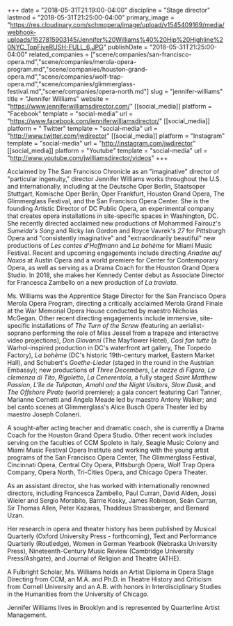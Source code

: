 +++
date = "2018-05-31T21:19:00-04:00"
discipline = "Stage director"
lastmod = "2018-05-31T21:25:00-04:00"
primary_image = "https://res.cloudinary.com/schmopera/image/upload/v1545409169/media/webhook-uploads/1527815903145/Jennifer%20Williams%40%20Hip%20Highline%20NYC_TopFiveRUSH-FULL_6.JPG"
publishDate = "2018-05-31T21:25:00-04:00"
related_companies = ["scene/companies/san-francisco-opera.md","scene/companies/merola-opera-program.md","scene/companies/houston-grand-opera.md","scene/companies/wolf-trap-opera.md","scene/companies/glimmerglass-festival.md","scene/companies/opera-north.md"]
slug = "jennifer-williams"
title = "Jennifer Williams"
website = "https://www.jenniferwilliamsdirector.com/"
[[social_media]]
platform = "Facebook"
template = "social-media"
url = "https://www.facebook.com/jenniferwilliamsdirector/"
[[social_media]]
platform = " Twitter"
template = "social-media"
url = "http://www.twitter.com/jwdirector"
[[social_media]]
platform = "Instagram"
template = "social-media"
url = "http://instagram.com/jwdirector"
[[social_media]]
platform = "Youtube"
template = "social-media"
url = "http://www.youtube.com/jwilliamsdirector/videos"
+++

Acclaimed by The San Francisco Chronicle as an "imaginative" director of "particular ingenuity," director Jennifer Williams works throughout the U.S. and internationally, including at the Deutsche Oper Berlin, Staatsoper Stuttgart, Komische Oper Berlin, Oper Frankfurt, Houston Grand Opera, The Glimmerglass Festival, and the San Francisco Opera Center. She is the founding Artistic Director of DC Public Opera, an experimental company that creates opera installations in site-specific spaces in Washington, DC. She recently directed acclaimed new productions of Mohammed Fairouz's *Sumeida's Song* and Ricky Ian Gordon and Royce Vavrek's *27* for Pittsburgh Opera and "consistently imaginative" and "extraordinarily beautiful" new productions of *Les contes d'Hoffmann* and *La bohème* for Miami Music Festival. Recent and upcoming engagements include directing *Ariadne auf Naxos* at Austin Opera and a world premiere for Center for Contemporary Opera, as well as serving as a Drama Coach for the Houston Grand Opera Studio. In 2018, she makes her Kennedy Center debut as Associate Director for Francesca Zambello on a new production of *La traviata*.

Ms. Williams was the Apprentice Stage Director for the San Francisco Opera Merola Opera Program, directing a critically acclaimed Merola Grand Finale at the War Memorial Opera House conducted by maestro Nicholas McGegan. Other recent directing engagements include immersive, site-specific installations of *The Turn of the Screw* (featuring an aerialist-soprano performing the role of Miss Jessel from a trapeze and interactive video projections), *Don Giovanni* (The Mayflower Hotel), *Così fan tutte* (a Warhol-inspired production in DC's waterfront art gallery, The Torpedo Factory), *La bohème* (DC's historic 19th-century market, Eastern Market Hall), and Schubert's *Goethe-Lieder* (staged in the round in the Austrian Embassy); new productions of *Three Decembers*, *Le nozze di Figaro*, *La clemenza di Tito*, *Rigoletto*, *La Cenerentola*, a fully staged *Saint Matthew Passion*, *L'île de Tulipatan*, *Amahl and the Night Visitors*, *Slow Dusk*, and *The Offshore Pirate* (world premiere); a gala concert featuring Carl Tanner, Marianne Cornetti and Angela Meade led by maestro Antony Walker; and bel canto scenes at Glimmerglass's Alice Busch Opera Theater led by maestro Joseph Colaneri. 

A sought-after acting teacher and dramatic coach, she is currently a Drama Coach for the Houston Grand Opera Studio. Other recent work includes serving on the faculties of CCM Spoleto in Italy, Seagle Music Colony and Miami Music Festival Opera Institute and working with the young artist programs of the San Francisco Opera Center, The Glimmerglass Festival, Cincinnati Opera, Central City Opera, Pittsburgh Opera, Wolf Trap Opera Company, Opera North, Tri-Cities Opera, and Chicago Opera Theater.

As an assistant director, she has worked with internationally renowned directors, including Francesca Zambello, Paul Curran, David Alden, Jossi Wieler and Sergio Morabito, Barrie Kosky, James Robinson, Seán Curran, Sir Thomas Allen, Peter Kazaras, Thaddeus Strassberger, and Bernard Uzan.

Her research in opera and theater history has been published by Musical Quarterly (Oxford University Press - forthcoming), Text and Performance Quarterly (Routledge), Women in German Yearbook (Nebraska University Press), Nineteenth-Century Music Review (Cambridge University Press/Ashgate), and Journal of Religion and Theatre (ATHE).

A Fulbright Scholar, Ms. Williams holds an Artist Diploma in Opera Stage Directing from CCM, an M.A. and Ph.D. in Theatre History and Criticism from Cornell University and an A.B. with honors in Interdisciplinary Studies in the Humanities from the University of Chicago.

Jennifer Williams lives in Brooklyn and is represented by Quarterline Artist Management.
